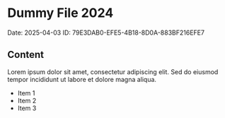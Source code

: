 # Dummy File 2024

Date: 2025-04-03
ID: 79E3DAB0-EFE5-4B18-8D0A-883BF216EFE7

## Content

Lorem ipsum dolor sit amet, consectetur adipiscing elit.
Sed do eiusmod tempor incididunt ut labore et dolore magna aliqua.

* Item 1
* Item 2
* Item 3
